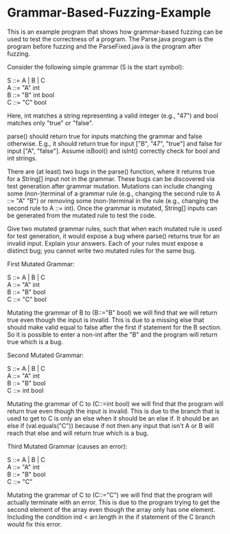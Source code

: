 # Grammar-Based-Fuzzing-Example
This is an example program that shows how grammar-based fuzzing can be used to test the correctness
of a program. The Parse.java program is the program before fuzzing and the ParseFixed.java is the 
program after fuzzing.

Consider the following simple grammar (S is the start symbol):

S ::= A | B | C <br/>
A ::= "A" int <br/>
B ::= "B" int bool <br/>
C ::= "C" bool <br/>

Here, int matches a string representing a valid integer (e.g., "47") and bool matches only "true" or "false".

parse() should return true for inputs matching the grammar and false otherwise. E.g., it should return 
true for input ["B", "47", "true"] and false for input ["A", "false"]. Assume isBool() and isInt() 
correctly check for bool and int strings.

There are (at least) two bugs in the parse() function, where it returns true for a String[] input not 
in the grammar. These bugs can be discovered via test generation after grammar mutation. Mutations 
can include changing some (non-)terminal of a grammar rule (e.g., changing the second rule to 
A ::= "A" "B") or removing some (non-)terminal in the rule (e.g., changing the second rule to A ::= int). 
Once the grammar is mutated, String[] inputs can be generated from the mutated rule to test the code.

Give two mutated grammar rules, such that when each mutated rule is used for test generation, it would 
expose a bug where parse() returns true for an invalid input.  Explain your answers. Each of your rules 
must expose a distinct bug; you cannot write two mutated rules for the same bug.

First Mutated Grammar:

S ::= A | B | C <br/>
A ::= "A" int <br/>
B ::= "B" bool <br/>
C ::= "C" bool <br/>

Mutating the grammar of B to (B::="B" bool) we will find that we will return true even though the input 
is invalid. This is due to a missing else that should make valid equal to false after the first if statement 
for the B section. So it is possible to enter a non-int after the "B" and the program will return true which 
is a bug.

Second Mutated Grammar:

S ::= A | B | C <br/>
A ::= "A" int <br/>
B ::= "B" bool <br/>
C ::= int bool <br/>

Mutating the grammar of C to (C::=int bool) we will find that the program will return true even though 
the input is invalid. This is due to the branch that is used to get to C is only an else when it should 
be an else if. It should be an else if (val.equals("C")) because if not then any input that isn't A or 
B will reach that else and will return true which is a bug.

Third Mutated Grammar (causes an error):

S ::= A | B | C <br/>
A ::= "A" int <br/>
B ::= "B" bool <br/>
C ::= "C" <br/>

Mutating the grammar of C to (C::="C") we will find that the program will actually terminate with an error.
This is due to the program trying to get the second element of the array even though the array only has one 
element. Including the condition ind < arr.length in the if statement of the C branch would fix this error.